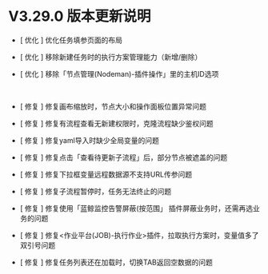 # V3.29.0 版本更新说明

- [ 优化 ]  优化任务填参页面的布局

- [ 优化 ]  移除新建任务时的执行方案管理能力（新增/删除）

- [ 优化 ]  移除「节点管理(Nodeman)-插件操作」里的主机ID选项

    <br/>

- [ 修复 ]  修复画布缩放时，节点大小和操作面板位置异常问题

- [ 修复 ]  修复有流程查看无新建权限时，克隆流程缺少鉴权问题

- [ 修复 ]  修复yaml导入时缺少全局变量的问题

- [ 修复 ]  修复点击「查看待更新子流程」后，部分节点被遮盖的问题

- [ 修复 ]  修复下拉框变量远程数据源不支持URL传参问题

- [ 修复 ]  修复子流程暂停时，任务无法终止的问题

- [ 修复 ]  修复使用「蓝鲸监控告警屏蔽(按范围」 插件屏蔽业务时，还需再选业务的问题

- [ 修复 ]  修复<作业平台(JOB)-执行作业>插件，拉取执行方案时，变量值多了双引号问题

- [ 修复 ] 修复任务列表还在加载时，切换TAB返回空数据的问题

  